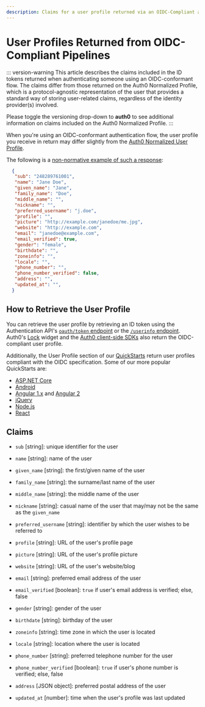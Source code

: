 ```yaml
---
description: Claims for a user profile returned via an OIDC-Compliant authorization flow
---
```


# User Profiles Returned from OIDC-Compliant Pipelines

::: version-warning
This article describes the claims included in the ID tokens returned when authenticating someone using an OIDC-conformant flow. The claims differ from those returned on the Auth0 Normalized Profile, which is a protocol-agnostic representation of the user that provides a standard way of storing user-related claims, regardless of the identity provider(s) involved. 

Please toggle the versioning drop-down to **auth0** to see additional information on claims included on the Auth0 Normalized Profile.
:::

When you're using an OIDC-conformant authentication flow, the user profile you receive in return may differ slightly from the [Auth0 Normalized User Profile](/user-profile/normalized).

The following is a [non-normative example of such a response](https://openid.net/specs/openid-connect-basic-1_0.html#StandardClaims):

```json
  {
   "sub": "248289761001",
   "name": "Jane Doe",
   "given_name": "Jane",
   "family_name": "Doe",
   "middle_name": "",
   "nickname": "",
   "preferred_username": "j.doe",
   "profile": "",
   "picture": "http://example.com/janedoe/me.jpg",
   "website": "http://example.com",
   "email": "janedoe@example.com",
   "email_verified": true,
   "gender": "female",
   "birthdate": "",
   "zoneinfo": "",
   "locale": "",
   "phone_number": "",
   "phone_number_verified": false,
   "address": "",
   "updated_at": "",
  }
```

## How to Retrieve the User Profile

You can retrieve the user profile by retrieving an ID token using the Authentication API's [`oauth/token` endpoint](/api/authentication#get-token) or the [`/userinfo` endpoint](/api/authentication#get-user-info). Auth0's [Lock](https://auth0.com/docs/libraries#lock-login-signup-widgets) widget and the [Auth0 client-side SDKs](/libraries#auth0-client-side-sdks) also return the OIDC-compliant user profile.

Additionally, the User Profile section of our [QuickStarts](/quickstarts) return user profiles compliant with the OIDC specification. Some of our more popular QuickStarts are:

- [ASP.NET Core](/quickstart/webapp/aspnet-core/04-user-profile)
- [Android](/quickstart/native/android/04-user-profile)
- [Angular 1.x](/quickstart/spa/angularjs/02-user-profile) and [Angular 2](/quickstart/spa/angular2/03-user-profile)
- [jQuery](/quickstart/spa/jquery/02-user-profile)
- [Node.js](/quickstart/webapp/nodejs)
- [React](/quickstart/spa/react/02-user-profile)

## Claims

* `sub` [string]: unique identifier for the user

* `name` [string]: name of the user

* `given_name` [string]: the first/given name of the user

* `family_name` [string]: the surname/last name of the user

* `middle_name` [string]: the middle name of the user

* `nickname` [string]: casual name of the user that may/may not be the same as the `given_name`

* `preferred_username` [string]: identifier by which the user wishes to be referred to

* `profile` [string]: URL of the user's profile page

* `picture` [string]: URL of the user's profile picture

* `website` [string]: URL of the user's website/blog

* `email` [string]: preferred email address of the user

* `email_verified` [boolean]: `true` if user's email address is verified; else, false

* `gender` [string]: gender of the user

* `birthdate` [string]: birthday of the user

* `zoneinfo` [string]: time zone in which the user is located

* `locale` [string]: location where the user is located

* `phone_number` [string]: preferred telephone number for the user

* `phone_number_verified` [boolean]: `true` if user's phone number is verified; else, false

* `address` [JSON object]: preferred postal address of the user

* `updated_at` [number]: time when the user's profile was last updated